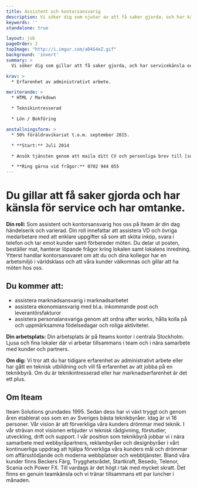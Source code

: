 ```yaml
---
title: Assistent och kontorsansvarig
description: Vi söker dig som njuter av att få saker gjorda, och har känsla för service och omtanke.
keywords: ''
standalone: true

layout: job
pageOrder: 2
topImage: "http://i.imgur.com/aD4G4eZ.gif"
background: 'invert'
summary: >
  Vi söker dig som gillar att få saker gjorda, och har servicekänsla och omtanke.

krav: >
  * Erfarenhet av administrativt arbete.

meriterande: >
  * HTML / Markdown

  * Teknikintresserad

  * Lön / Bokföring 

anstallningsform: >
  * 50% föräldravikariat t.o.m. september 2015.

  * **Start:** Juli 2014

  * Ansök tjänsten genom att maila ditt CV och personliga brev till [sophie.wesslau@iteam.se](mailto:sophie.wesslau@iteam.se)

  * **Ring gärna vid frågor:** 0702 944 055
---
```


# Du gillar att få saker gjorda och har känsla för service och har omtanke.

**Din roll:** Som assistent och kontorsansvarig hos oss på Iteam är din dag händelserik och varierad. 
Din roll innefattar att assistera VD och övriga medarbetare med att enklare uppgifter så som att sköta inköp, svara i telefon och tar emot kunder samt förbereder möten. Du delar ut posten, beställer mat, hanterar löpande frågor kring lokalen samt lokalens inredning. Ytterst handlar kontorsansvaret om att du och dina kollegor har en arbetsmiljö i världsklass och att våra kunder välkomnas och gillar att ha möten hos oss.


## Du kommer att:

* assistera marknadsansvarig i marknadsarbetet
* assistera ekonomiansvarig med bl.a. inkommande post och leverantörsfakturor 
* assistera personalansvariga genom att ordna after works, hålla kolla på och uppmärksamma födelsedagar och roliga aktiviteter.

**Din arbetsplats:** Din arbetsplats är på Iteams kontor i centrala Stockholm. Ljusa och fina lokaler där vi arbetar tillsammans i team och i nära samarbete med kunder och partners.

**Om dig:** Vi tror att du har tidigare erfarenhet av administrativt arbete eller har gått en teknisk utbildning och vill få erfarenhet av att jobba på en teknikbyrå. Om du är teknikintresserad eller har marknadserfarenhet är det ett plus.


## Om Iteam

Iteam Solutions grundades 1995. Sedan dess har vi växt tryggt och genom åren etablerat oss som en av Sveriges bästa teknikbyråer. Idag är vi 16 personer. Vår vision är att förverkliga våra kunders drömmar med teknik. I vår strävan mot visionen erbjuder vi teknisk rådgivning, förstudier, utveckling, drift och support. I vår position som teknikbyrå jobbar vi i nära samarbete med webbyråpartners, reklambyråer och designbyråer i vårt kontinuerliga uppdrag att hjälpa förverkliga våra kunders mål och drömmar om affärsstödjande och moderna webbplatser och webbtjänster. Bland våra kunder finns Beckers Färg, Trygghetsrådet, Startkraft, Besedo, Telenor, Scania och Power FX. Till vardags är det högt i tak med mycket skratt. Det finns en genuin teamkänsla och vi tränar tillsammans ett par luncher i månaden. 
